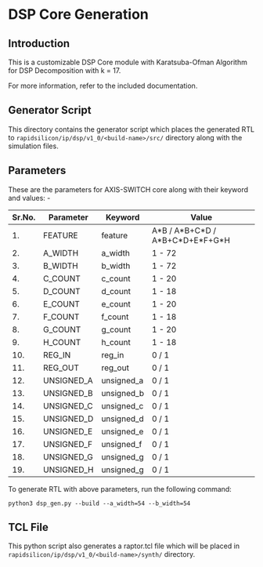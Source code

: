 # DSP Core Generation 
## Introduction

This is a customizable DSP Core module with Karatsuba-Ofman Algorithm for DSP Decomposition with k = 17.

For more information, refer to the included documentation.

## Generator Script
This directory contains the generator script which places the generated RTL to `rapidsilicon/ip/dsp/v1_0/<build-name>/src/` directory along with the simulation files.

## Parameters
These are the parameters for AXIS-SWITCH core along with their keyword and values: -

| Sr.No. |      Parameter             |       Keyword              |    Value           |
|--------|----------------------------|----------------------------|--------------------|
|   1.   |   FEATURE       |     feature | A\*B / A\*B+C\*D / A\*B+C\*D+E\*F+G*H        |
|   2.   |   A_WIDTH               |     a_width             |    1 - 72        |
|   3.   |   B_WIDTH                  |     b_width             |    1 - 72            |
|   4.   |   C_COUNT      |     c_count         |    1 - 20          |
|   5.   |   D_COUNT      |     d_count         |    1 - 18          |
|   6.   |   E_COUNT      |     e_count         |    1 - 20          |
|   7.   |   F_COUNT      |     f_count         |    1 - 18          |
|   8.   |   G_COUNT      |     g_count         |    1 - 20          |
|   9.   |   H_COUNT      |     h_count         |    1 - 18           |
|   10.  |   REG_IN         |     reg_in      |      0 / 1          |
|   11.  |   REG_OUT        |     reg_out      |     0 / 1          |
|   12.  |   UNSIGNED_A     |     unsigned_a   |     0 / 1          |
|   13.  |   UNSIGNED_B     |      unsigned_b     |   0 / 1          |
|   14.  |   UNSIGNED_C     |     unsigned_c      |   0 / 1          |
|   15.  |   UNSIGNED_D       |     unsigned_d    |   0 / 1          |
|   16.  |   UNSIGNED_E      |     unsigned_e    |   0 / 1          |
|   17.  |   UNSIGNED_F     |     unsigned_f       |  0 / 1          |
|   18.  |   UNSIGNED_G     |     unsigned_g        |0 / 1          |
|   19.  |   UNSIGNED_H     |     unsigned_g        |0 / 1          |


To generate RTL with above parameters, run the following command:
```
python3 dsp_gen.py --build --a_width=54 --b_width=54
```

## TCL File

This python script also generates a raptor.tcl file which will be placed in `rapidsilicon/ip/dsp/v1_0/<build-name>/synth/` directory.

